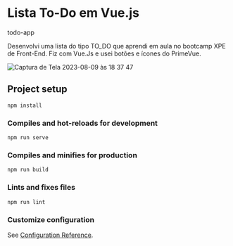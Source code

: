 <h1> Lista To-Do em Vue.js </h1> todo-app

<p> Desenvolvi uma lista do tipo TO_DO que aprendi em aula no bootcamp XPE de Front-End. Fiz com Vue.Js e usei botões e ícones do PrimeVue. 
  
![Captura de Tela 2023-08-09 às 18 37 47](https://github.com/marceloabbadia/To_Do_Vue.js_Deploy/assets/112344339/bc14c3c9-d63b-42bf-8dc9-599a60739f15)


## Project setup
```
npm install
```

### Compiles and hot-reloads for development
```
npm run serve
```

### Compiles and minifies for production
```
npm run build
```

### Lints and fixes files
```
npm run lint
```

### Customize configuration
See [Configuration Reference](https://cli.vuejs.org/config/).
